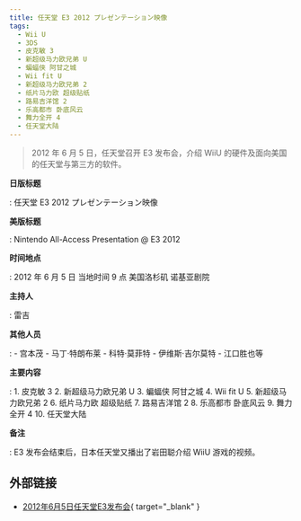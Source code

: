 ```yaml
---
title: 任天堂 E3 2012 プレゼンテーション映像
tags:
  - Wii U
  - 3DS
  - 皮克敏 3
  - 新超级马力欧兄弟 U
  - 蝙蝠侠 阿甘之城
  - Wii fit U
  - 新超级马力欧兄弟 2
  - 纸片马力欧 超级贴纸
  - 路易吉洋馆 2
  - 乐高都市 卧底风云
  - 舞力全开 4
  - 任天堂大陆
---
```


> 2012 年 6 月 5 日，任天堂召开 E3 发布会，介绍 WiiU 的硬件及面向美国的任天堂与第三方的软件。

**日版标题**

:	任天堂 E3 2012 プレゼンテーション映像

**美版标题**

:	Nintendo All-Access Presentation @ E3 2012

**时间地点**

:	2012 年 6 月 5 日 当地时间 9 点 美国洛杉矶 诺基亚剧院

**主持人**

:	雷吉

**其他人员**

:	- 宫本茂
	- 马丁·特朗布莱
	- 科特·莫菲特
	- 伊维斯·吉尔莫特
	- 江口胜也等

**主要内容**

:	1. 皮克敏 3
	2. 新超级马力欧兄弟 U
	3. 蝙蝠侠 阿甘之城
	4. Wii fit U
	5. 新超级马力欧兄弟 2
	6. 纸片马力欧 超级贴纸
	7. 路易吉洋馆 2
	8. 乐高都市 卧底风云
	9. 舞力全开 4
	10. 任天堂大陆

**备注**

:	E3 发布会结束后，日本任天堂又播出了岩田聪介绍 WiiU 游戏的视频。

## 外部链接

- [2012年6月5日任天堂E3发布会](https://www.bilibili.com/video/BV1SJ411d7h8/){ target="_blank" }
